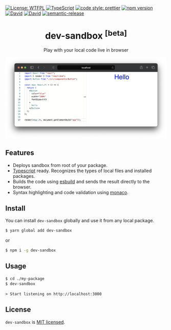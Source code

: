 [![License: WTFPL](https://img.shields.io/badge/License-WTFPL-brightgreen.svg)](http://www.wtfpl.net/about/)
[![TypeScript](https://img.shields.io/badge/%3C%2F%3E-TypeScript-%230074c1.svg)](http://www.typescriptlang.org/)
[![code style: prettier](https://img.shields.io/badge/code_style-prettier-f8bc45.svg)](https://github.com/prettier/prettier)
[![npm version](https://badge.fury.io/js/dev-sandbox.svg)](https://www.npmjs.com/package/dev-sandbox)
[![David](https://status.david-dm.org/gh/iam-medvedev/dev-sandbox.svg?type=dev)](https://david-dm.org/iam-medvedev/dev-sandbox)
[![David](https://status.david-dm.org/gh/iam-medvedev/dev-sandbox.svg?type=peer)](https://david-dm.org/iam-medvedev/dev-sandbox)
[![semantic-release](https://img.shields.io/badge/%20%20%F0%9F%93%A6%F0%9F%9A%80-semantic--release-e10079.svg)](https://github.com/semantic-release/semantic-release)

<h1 align="center">
  dev-sandbox <sup>[beta]</sup>
</h1>

<div align="center">
  Play with your local code live in browser
</div>

![dev-sandbox](./screenshot.png)

## Features

- Deploys sandbox from root of your package.
- [Typescript](https://www.typescriptlang.org/) ready. Recognizes the types of local files and installed packages.
- Builds the code using [esbuild](https://esbuild.github.io) and sends the result directly to the browser.
- Syntax highlighting and code validation using [monaco](https://microsoft.github.io/monaco-editor/).

## Install

You can install `dev-sandbox` globally and use it from any local package.

```sh
$ yarn global add dev-sandbox
```

or

```sh
$ npm i -g dev-sandbox
```

## Usage

```
$ cd ./my-package
$ dev-sandbox

> Start listening on http://localhost:3000
```

## License

`dev-sandbox` is [MIT licensed](./LICENSE).
